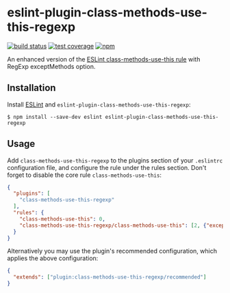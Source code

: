 # eslint-plugin-class-methods-use-this-regexp

[![build status][travis-image]][travis-url]
[![test coverage][coveralls-image]][coveralls-url]
[![npm][npm-image]][npm-url]

[travis-image]: https://img.shields.io/travis/teryaew/eslint-plugin-class-methods-use-this-regexp/master.svg?style=flat-square
[travis-url]: https://travis-ci.org/teryaew/eslint-plugin-class-methods-use-this-regexp
[coveralls-image]: https://img.shields.io/coveralls/teryaew/eslint-plugin-class-methods-use-this-regexp/master.svg?style=flat-square
[coveralls-url]: https://coveralls.io/github/teryaew/eslint-plugin-class-methods-use-this-regexp?branch=master
[npm-image]: https://img.shields.io/npm/v/eslint-plugin-class-methods-use-this-regexp.svg?style=flat-square
[npm-url]: https://www.npmjs.com/package/eslint-plugin-class-methods-use-this-regexp


An enhanced version of the [ESLint class-methods-use-this rule](http://eslint.org/docs/rules/class-methods-use-this) with RegExp exceptMethods option.

## Installation

Install [ESLint](http://eslint.org) and `eslint-plugin-class-methods-use-this-regexp`:

```
$ npm install --save-dev eslint eslint-plugin-class-methods-use-this-regexp
```

## Usage

Add `class-methods-use-this-regexp` to the plugins section of your `.eslintrc` configuration file, and configure the rule under the rules section. Don't forget to disable the core rule `class-methods-use-this`:

```json
{
  "plugins": [
    "class-methods-use-this-regexp"
  ],
  "rules": {
    "class-methods-use-this": 0,
    "class-methods-use-this-regexp/class-methods-use-this": [2, {"exceptMethods": ["render"]}]
  }
}
```

Alternatively you may use the plugin's recommended configuration, which applies the above configuration:

```json
{
  "extends": ["plugin:class-methods-use-this-regexp/recommended"]
}
```
